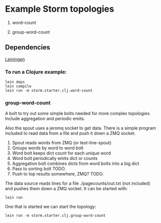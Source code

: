 # Example Storm topologies

1. word-count 

2. group-word-count

## Dependencies

[Leiningen](https://github.com/technomancy/leiningen)

### To run a Clojure example:

```
lein deps
lein compile
lein run -m storm.starter.clj.word-count
```

### group-word-count

A bolt to try out some simple bolts needed for more complex
topologies. Include aggregation and periodic emits.

Also the spout uses a jeromq socket to get data. There is a 
simple program included to read data from a file and push
it down a ZMQ socket.

1) Spout reads words from ZMQ (or test-line-spout)
2) Groups words by word to word bolt 
3) Word bolt keeps dict count for each unique word
4) Word bolt periodically emits dict or counts
5) Aggregation bolt combines dicts from word bolts into a big dict
6) Pass to sorting bolt TODO.
7) Push to top results somewhere, ZMQ? TODO.

The data source reads lines for a file ./pagecounts/out.txt (not included)
and pushes them down a ZMQ socket. It can be started with:

```
lein run
```

One that is started we can start the topology:

```
lein run -m storm.starter.clj.group-word-count
```
